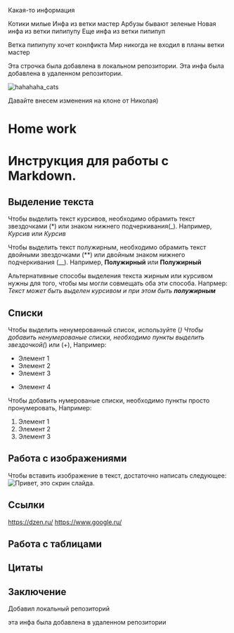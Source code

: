 Какая-то информация 

Котики милые 
Инфа из ветки мастер
Арбузы бывают зеленые
Новая инфа из ветки пипипупу
Еще инфа из ветки пипипуп

Ветка пипипупу хочет конлфикта 
Мир никогда не входил в планы ветки мастер 

Эта строчка была добавлена в локальном репозитории. 
Эта инфа была добавлена в удаленном репозитории.


![hahahaha_cats](https://media.discordapp.net/attachments/578221595194294335/1047486691696447558/unknown.png?width=477&height=473)

Давайте внесем изменения на клоне от Николая)

# Home work

# Инструкция для работы с Markdown.

## Выделение текста 

Чтобы выделить текст курсивов, необходимо обрамить
текст звездочками (*) или знаком нижнего подчеркивания(_). Например, *Курсив* или _Курсив_

Чтобы выделить текст полужирным, необходимо обрамить
текст двойными звездочками (**) или двойным знаком нижнего подчеркивания (__). Например, **Полужирный** или __Полужирный__

Альтернативные способы выделения текста 
жирным или курсивом нужны для того, чтобы мы 
могли совмещать оба эти способа. Напрмер: 
_Текст может быть выделен курсивом и
при этом быть **полужирным**_


## Списки

Чтобы выделить ненумерованный список,
используйте (*)
Чтобы добавить ненумерованые списки,
необходимо пункты выделить звездочкой(*) или (+),
Например:
* Элемент 1
* Элемент 2
* Элемент 3
+ Элемент 4

Чтобы добавить нумерованые списки,
необходимо пункты просто пронумеровать,
Например:
1. Элемент 1
2. Элемент 2
3. Элемент 3

## Работа с изображениями  

Чтобы вставить изображение в текст,
достаточно написать следующее:
![Привет, это скрин слайда.](slide.png)

## Ссылки

https://dzen.ru/
https://www.google.ru/

## Работа с таблицами

## Цитаты

## Заключение 

Добавил локальный репозиторий 

эта инфа была добавлена в удаленном репозитории
